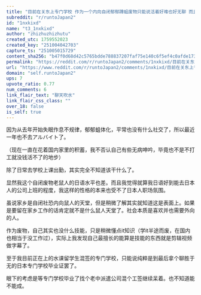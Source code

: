 ```yaml
---
title: "目前在关东上专门学校 作为一个内向自闭郁郁蹲蛆废物只能说活着好难也好无聊 而且最焦虑的还是不知道怎么继续呆在日本下去"
subreddit: "r/runtoJapan2"
id: "1nxkixd"
name: "t3_1nxkixd"
author: "zhizhuzhizhutu"
created_utc: 1759552023
created_key: "251004042703"
capture_ts: "251005015729"
content_sha256: "b47f0d68d42c5765bdde788837207faf75e140c6f5ef4c0afde173ea07519c43"
permalink: "https://reddit.com/r/runtoJapan2/comments/1nxkixd/目前在关东上专门学校_作为一个内向自闭郁郁蹲蛆废物只能说活着好难也好无聊/"
url: "https://www.reddit.com/r/runtoJapan2/comments/1nxkixd/目前在关东上专门学校_作为一个内向自闭郁郁蹲蛆废物只能说活着好难也好无聊/"
domain: "self.runtoJapan2"
ups: 7
upvote_ratio: 0.77
num_comments: 6
link_flair_text: "聊天吹水"
link_flair_css_class: ""
over_18: false
is_self: true
---
```


因为从去年开始失眠作息不规律，郁郁蛆体化，平常也没有什么社交了，所以最近一年也不去アルバイト了。

（现在一直在花着国内家里的积蓄，我不否认自己有些无病呻吟，毕竟也不是不打工就没钱活不了的地步）

除了日常去学校上课出勤，其实完全不知道该干什么了。

显然我这个自闭废物老鼠人的日语水平也差。而且我觉得就算我日语好到能去日本人的公司上班的程度，我这样的性格的本来也受不了日本人职场氛围。

虽说家乡是自闭社恐内向鼠人的天堂，但是稍微了解其实就知道这是表面上。如果是要留在家乡工作的话肯定就不是什么鼠人天堂了。社会本质是喜欢并也需要外向的人。

作为废物，自己其实也没什么技能，只是稍微懂点it知识（学it半途而废，在国内也相当于没工作过），实际上我发现自己最擅长的能算是技能的东西就是剪辑视频做字幕了。

至于我目前正在上的水课留学生混签的专门学校，只能说纯粹是到最后拿个聊胜于无的日本专门学校毕业证罢了。

眼下的考虑是等专门学校毕业了找个老中派遣公司混个工签继续呆着。也不知道能不能成。
